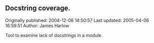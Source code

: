 ## Docstring coverage.

Originally published: 2004-12-06 14:50:57
Last updated: 2005-04-06 16:59:51
Author: James Harlow

Tool to examine lack of docstrings in a module.